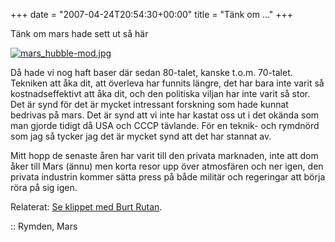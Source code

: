 +++
date = "2007-04-24T20:54:30+00:00"
title = "Tänk om …"
+++

Tänk om mars hade sett ut så här

<div class="middle">
  <a href="http://en.wikipedia.org/wiki/Image:Mars_Hubble.jpg"><img id="image401" src="/images/2007/04/mars_hubble-mod.jpg" alt="mars_hubble-mod.jpg" /></a>
</div>

Då hade vi nog haft baser där sedan 80-talet, kanske t.o.m. 70-talet. Tekniken att åka dit, att överleva har funnits längre, det har bara inte varit så kostnadseffektivt att åka dit, och den politiska viljan har inte varit så stor. Det är synd för det är mycket intressant forskning som hade kunnat bedrivas på mars. Det är synd att vi inte har kastat oss ut i det okända som man gjorde tidigt då USA och CCCP tävlande. För en teknik- och rymdnörd som jag så tycker jag det är mycket synd att det har stannat av.

Mitt hopp de senaste åren har varit till den privata marknaden, inte att dom åker till Mars (ännu) men korta resor upp över atmosfären och ner igen, den privata industrin kommer sätta press på både militär och regeringar att börja röra på sig igen.

Relaterat: [Se klippet med Burt Rutan][1].

:: Rymden, Mars

<small></small>

 [1]: http://junkpile.se/~s/wp/2007/04/mer-klipp-fran-tedtalks/
